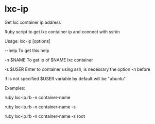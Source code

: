 lxc-ip
======

Get lxc container ip address 


Ruby script to get lxc container ip and connect with ssh\n

Usage: lxc-ip [options]

--help        To get this help

-n $NAME       To get ip of $NAME lxc container

-s $USER       Enter to container using ssh, is necessary the option -n before


if is not specified $USER variable by default will be "ubuntu"

Examples: 

ruby lxc-ip.rb -n container-name

ruby lxc-ip.rb -n container-name -s

ruby lxc-ip.rb -n container-name -s root
